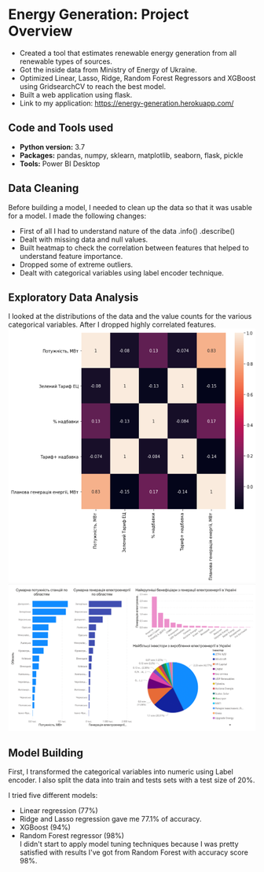 # Energy Generation: Project Overview
  * Created a tool that estimates renewable energy generation from all renewable types of sources.   
  * Got the inside data from  Ministry of Energy of Ukraine.   
  * Optimized Linear, Lasso, Ridge, Random Forest Regressors and XGBoost using GridsearchCV to reach the best model.    
  * Built a web application using flask.  
  * Link to my application: https://energy-generation.herokuapp.com/  
    
## Code and Tools used
  * **Python version:** 3.7  
  * **Packages:** pandas, numpy, sklearn, matplotlib, seaborn, flask, pickle  
  * **Tools:** Power BI Desktop  
  
 ## Data Cleaning  
 Before building a model, I needed to clean up the data so that it was usable for a model. I made the following changes:  
 * First of all I had to understand nature of the data .info() .describe()
 * Dealt with missing data and null values.  
 * Built heatmap to check the correlation between features that helped to understand feature importance.   
 * Dropped some of extreme outliers.  
 * Dealt with categorical variables using label encoder technique.  
 
 ## Exploratory Data Analysis  
 I looked at the distributions of the data and the value counts for the various categorical variables. After I dropped highly correlated features.  
 ![alt text](https://github.com/booggi228/energy_generation/blob/master/images/cor.png "Correlations")
 ![alt text](https://github.com/booggi228/energy_generation/blob/master/images/dashboard-1.png)
 
 ## Model Building  
 First, I transformed the categorical variables into numeric using Label encoder. I also split the data into train and tests sets with a test size of 20%.  
 
 I tried five different models:  
  * Linear regression (77%)
  * Ridge and Lasso regression gave me 77.1% of accuracy.  
  * XGBoost (94%)  
  * Random Forest regressor (98%)  
 I didn't start to apply model tuning techniques because I was pretty satisfied with results I've got from Random Forest with accuracy score 98%.  
 
